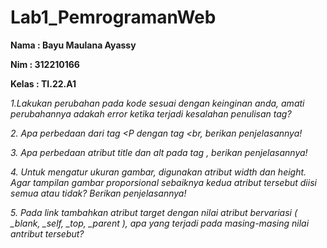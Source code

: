 # Lab1_PemrogramanWeb
 **Nama  : Bayu Maulana Ayassy**
 
 **Nim   : 312210166**
 
 **Kelas : TI.22.A1**

 *1.Lakukan perubahan pada kode sesuai dengan keinginan anda, amati perubahannya adakah
error ketika terjadi kesalahan penulisan tag?*

*2. Apa perbedaan dari tag <P dengan tag <br, berikan penjelasannya!*

*3. Apa perbedaan atribut title dan alt pada tag <img>, berikan penjelasannya!*

*4. Untuk mengatur ukuran gambar, digunakan atribut width dan height. Agar tampilan gambar
proporsional sebaiknya kedua atribut tersebut diisi semua atau tidak? Berikan penjelasannya!*

*5. Pada link tambahkan atribut target dengan nilai atribut bervariasi ( _blank, _self, _top,
_parent ), apa yang terjadi pada masing-masing nilai antribut tersebut?*
 
